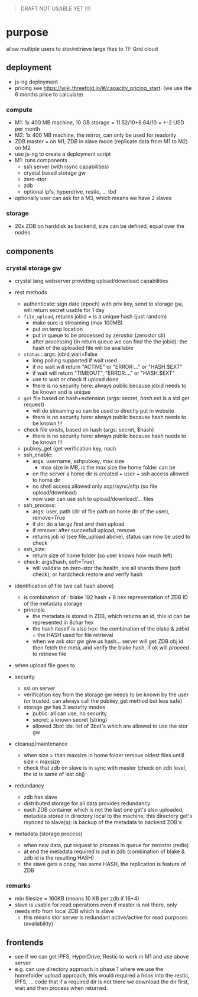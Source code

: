 > DRAFT NOT USABLE YET !!!!


# purpose

allow multiple users to stor/retrieve large files to TF Grid cloud

## deployment

- js-ng deployment
- pricing see https://wiki.threefold.io/#/capacity_pricing_start. (we use the 6 months price to calculate)

### compute

- M1: 1x 400 MB machine, 10 GB storage = 11.52/10+8.64/10 = +-2 USD per month
- M2: 1x 400 MB machine, the mirror, can only be used for readonly
- ZDB master = on M1, ZDB in slave mode (replicate data from M1 to M2) on M2
- use js-ng to create a deployment script
- M1: runs components
    - ssh server (with rsync capabilities)
    - crystal based storage gw
    - zero-stor
    - zdb
    - optional ipfs, hyperdrive, restic, ... tbd
- optionally user can ask for a M3, which means we have 2 slaves 
    
### storage

- 20x ZDB on harddisk as backend, size can be defined, equal over the nodes

## components

### crystal storage gw

- crystal lang webserver providing upload/download capabilities
- rest methods
    - authenticate: sign date (epoch) with priv key, send to storage gw, will return secret usable for 1 day
    - ```file_upload```, returns jobid = is a unique hash (just random)
      - make sure is streaming (max 100MB)
      - put on temp location
      - put in queue to be processed by zerostor (zerostor cli)
      - after processing (in return queue we can find the the jobid): the hash of the uploaded file will be available
    - ```status``` : args: jobid,wait=False 
      - long polling supported if wait used
      - if no wait will return "ACTIVE" or "ERROR:..." or "HASH.$EXT"
      - if wait will return "TIMEOUT", "ERROR:..." or "HASH.$EXT"
      - use to wait or check if upload done
      - there is no security here: always public because jobid needs to be known and is unique
    - ```get``` file based on hash+extension (args: secret, $hash.$ext is a std get request)
      - will do streaming so can be used to directly put in website
      - there is no security here: always public because hash needs to be known !!!
    - check file exists, based on hash (args: secret, $hash)
      - there is no security here: always public because hash needs to be known !!!
    - pubkey_get (get verification key, nacl)
    - ssh_enable: 
      - args: username, sshpubkey, max size
        - max size in MB, is the max size the home folder can be
      - on the server a home dir is created + user + ssh access allowed to home dir
      - no shell access allowed only scp/rsync/sftp (so file upload/download)
      - now user can use ssh to upload/download/... files
    - ssh_process:
      - args: user, path (dir of file path on home dir of the user), remove=True
      - if dir: do a tar.gz first and then upload
      - if remove: after succesfull upload, remove
      - returns job id (see file_upload above), status can now be used to check
    - ssh_size:
      - return size of home folder (so user knows how much left) 
    - check: args(hash, soft=True)
      - will validate on zero-stor the health, are all shards there (soft check), or hardcheck restore and verify hash
      
- identification of file (we call hash above)
   - is combination of : blake 192 hash + 8 hex representation of ZDB ID of the metadata storage
   - principle
       - the metadata is stored in ZDB, which returns an id, this id can be represented in 8char hex
       - the hash iteself is also hex: the combination of the blake & zdbid = the HASH used for file retrieval
       - when we ask stor gw give us hash... server will get ZDB obj id then fetch the meta, and verify the blake hash, if ok will proceed to retrieve file
- when upload file goes to 
- security
    - ssl on server
    - verification key from the storage gw needs to be known by the user (or trusted, can always call the pubkey_get method but less safe)
    - storage gw has 3 security modes
        - public: all can use, no security
        - secret: a known secret (string)
        - allowed 3bot ids: list of 3bot's which are allowed to use the stor gw
- cleanup/maintenance
    - when size > than maxsize in home folder remove oldest files untill size < maxsize
    - check that zdb on slave is in sync with master (check on zdb level, the id is same of last obj)
- redundancy
    - zdb has slave 
    - distributed storage for all data provides redundancy
    - each ZDB container which is not the last one get's also uploaded, metadata stored in directory local to the machine, this directory get's rsynced to slave(s): is backup of the metadata to backend ZDB's
- metadata (storage process)
    - when new data, put request to process in queue for zerostor (redis)
    - at end the metadata required is put in zdb (combination of blake & zdb id is the resulting HASH)
    - the slave gets a copy, has same HASH, the replication is feature of ZDB
    

### remarks

- min filesize = 160KB (means 10 KB per zdb if 16+4)
- slave is usable for read operations even if master is not there, only needs info from local ZDB which is slave
    - this means stor server is redundant active/active for read purposes (availability)

## frontends

- see if we can get IPFS, HyperDrive, Restic to work in M1 and use above server
- e.g. can use directory approach in phase 1 where we use the homefolder upload approach, this would required a hook into the restic, IPFS, ... code that if a required dir is not there we download the dir first, wait and then process when returned.


    

